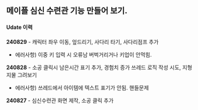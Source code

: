 ## **메이플 심신 수련관 기능 만들어 보기.**


#### Udate 이력

**240829** - 캐릭터 좌우 이동, 엎드리기, 사다리 타기, 사다리점프 추가
- 에러사항) 이중 키 입력 시 오류남 버벅거리거나 키업이 안먹힘.
          
**240828** - 소공 클릭시 남은시간 표기 추가, 경험치 증가 쓰레드 로직 작성 시도, 지형지물 그려보기
- 에러사항) 쓰레드에서 아이템에 텍스트 표기가 안됨. 핸들문제
          
**240827** - 심신수련관 화면 제작, 소공 클릭 추가
